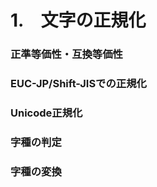 # 1.　文字の正規化
<h3>正準等価性・互換等価性</h3>
<h3>EUC-JP/Shift-JISでの正規化</h3>
<h3>Unicode正規化</h3>
<h3>字種の判定</h3>
<h3>字種の変換</h3>
